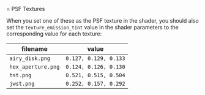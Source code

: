= PSF Textures

When you set one of these as the PSF texture in the shader, you should
also set the `texture_emission_tint` value in the shader parameters to
the corresponding value for each texture:

| filename           | value                 |
| ------------------ | --------------------- |
| `airy_disk.png`    | `0.127, 0.129, 0.133` |
| `hex_aperture.png` | `0.124, 0.126, 0.130` |
| `hst.png`          | `0.521, 0.515, 0.504` |
| `jwst.png`         | `0.252, 0.157, 0.292` |
